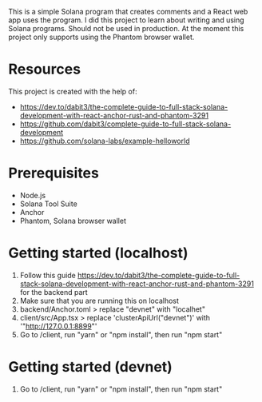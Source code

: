 This is a simple Solana program that creates comments and a React web app uses the program. I did this project to learn about writing and using Solana programs. Should not be used in production. At the moment this project only supports using the Phantom browser wallet. 

# Resources
This project is created with the help of:
- https://dev.to/dabit3/the-complete-guide-to-full-stack-solana-development-with-react-anchor-rust-and-phantom-3291
- https://github.com/dabit3/complete-guide-to-full-stack-solana-development
- https://github.com/solana-labs/example-helloworld

# Prerequisites
- Node.js
- Solana Tool Suite
- Anchor
- Phantom, Solana browser wallet

# Getting started (localhost)
1. Follow this guide https://dev.to/dabit3/the-complete-guide-to-full-stack-solana-development-with-react-anchor-rust-and-phantom-3291 for the backend part
2. Make sure that you are running this on localhost
3. backend/Anchor.toml > replace "devnet" with "localhet"
4. client/src/App.tsx > replace 'clusterApiUrl("devnet")' with '"http://127.0.0.1:8899"'
5. Go to /client, run "yarn" or "npm install", then run "npm start"

# Getting started (devnet)
1. Go to /client, run "yarn" or "npm install", then run "npm start"
